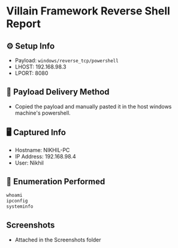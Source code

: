 # Villain Framework Reverse Shell Report

## ⚙️ Setup Info
- Payload: `windows/reverse_tcp/powershell`
- LHOST: 192.168.98.3
- LPORT: 8080

## 🔁 Payload Delivery Method
- Copied the payload and manually pasted it in the host windows machine's powershell.

## 🖥️ Captured Info
- Hostname: NIKHIL-PC
- IP Address: 192.168.98.4
- User: Nikhil

## 🔎 Enumeration Performed
```powershell
whoami
ipconfig
systeminfo
```
## Screenshots
- Attached in the Screenshots folder